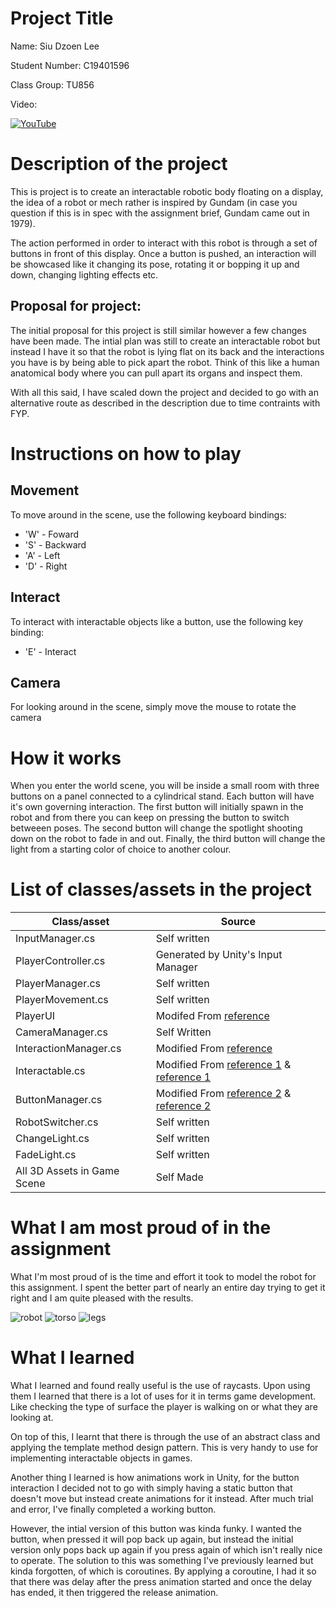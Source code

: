 # Project Title

Name: Siu Dzoen Lee

Student Number: C19401596

Class Group: TU856

Video:

[![YouTube](http://img.youtube.com/vi/P_XBOA9CyUw/0.jpg)](https://youtu.be/P_XBOA9CyUw)

# Description of the project

This is project is to create an interactable robotic body floating on a display, the idea of a robot or mech rather is inspired by Gundam (in case you question if this is in spec with the assignment brief, Gundam came out in 1979).

The action performed in order to interact with this robot is through a set of buttons in front of this display. Once a button is pushed,
an interaction will be showcased like it changing its pose, rotating it or bopping it up and down, changing lighting effects etc.

## Proposal for project:

The initial proposal for this project is still similar however a few changes have been made. The intial plan was still to create an interactable robot but
instead I have it so that the robot is lying flat on its back and the interactions you have is by being able to pick apart the robot. Think of this like a
human anatomical body where you can pull apart its organs and inspect them.


With all this said, I have scaled down the project and decided to go with an alternative route as described in the description due to time contraints with FYP.

# Instructions on how to play

## Movement
To move around in the scene, use the following keyboard bindings:
* 'W' - Foward
* 'S' - Backward
* 'A' - Left
* 'D' - Right

## Interact
To interact with interactable objects like a button, use the following key binding:
* 'E' - Interact

## Camera
For looking around in the scene, simply move the mouse to rotate the camera

# How it works
When you enter the world scene, you will be inside a small room with three buttons on a panel connected to a cylindrical stand.
Each button will have it's own governing interaction. The first button will initially spawn in the robot and from there you can
keep on pressing the button to switch betweeen poses. The second button will change the spotlight shooting down on the robot to fade in and out.
Finally, the third button will change the light from a starting color of choice to another colour.

# List of classes/assets in the project

| Class/asset | Source |
|-----------|-----------|
| InputManager.cs | Self written |
| PlayerController.cs | Generated by Unity's Input Manager|
| PlayerManager.cs | Self written |
| PlayerMovement.cs | Self written |
| PlayerUI | Modifed From [reference](https://www.youtube.com/watch?v=gPPGnpV1Y1c&list=PL3hhqEqLiX1EUVpxCPaQlJzsvS7568mtS&index=8) |
| CameraManager.cs | Self Written |
| InteractionManager.cs | Modified From [reference](https://www.youtube.com/watch?v=gPPGnpV1Y1c&list=PL3hhqEqLiX1EUVpxCPaQlJzsvS7568mtS&index=8) |
| Interactable.cs | Modified From [reference 1](https://www.youtube.com/watch?v=gPPGnpV1Y1c&list=PL3hhqEqLiX1EUVpxCPaQlJzsvS7568mtS&index=8) & [reference 1](https://dotnettutorials.net/lesson/template-method-design-pattern/) |
| ButtonManager.cs | Modified From [reference 2](https://www.youtube.com/watch?v=gPPGnpV1Y1c&list=PL3hhqEqLiX1EUVpxCPaQlJzsvS7568mtS&index=8) & [reference 2](https://dotnettutorials.net/lesson/template-method-design-pattern/) |
| RobotSwitcher.cs | Self written |
| ChangeLight.cs | Self written |
| FadeLight.cs | Self written |
| All 3D Assets in Game Scene | Self Made |

# What I am most proud of in the assignment

What I'm most proud of is the time and effort it took to model the robot for this assignment.
I spent the better part of nearly an entire day trying to get it right and I am quite pleased
with the results.

![robot](images/image1.png)
![torso](images/image2.png)
![legs](images/image3.png)

# What I learned

What I learned and found really useful is the use of raycasts. Upon using them I learned that there is a lot of uses for it in terms game development.
Like checking the type of surface the player is walking on or what they are looking at. 

On top of this, I learnt that there is through the use of an abstract class
and applying the template method design pattern. This is very handy to use for implementing interactable objects in games.

Another thing I learned is how animations work in Unity, for the button interaction I decided not to go with simply having a static button that doesn't move but instead create animations for it instead. After much trial and error, I've finally completed a working button. 

However, the intial version of this button was kinda funky. I wanted the button, when pressed it will pop back up again, but instead the initial version only pops back up again if you press again of which isn't really nice to operate. The solution to this was something I've previously learned but kinda forgotten, of which is coroutines. By applying a coroutine, I had it so that there was delay after the press animation started and once the delay has ended, it then triggered the release animation.